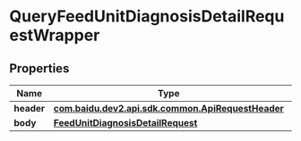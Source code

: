 

# QueryFeedUnitDiagnosisDetailRequestWrapper


## Properties

Name | Type | Description | Notes
------------ | ------------- | ------------- | -------------
**header** | [**com.baidu.dev2.api.sdk.common.ApiRequestHeader**](com.baidu.dev2.api.sdk.common.ApiRequestHeader.md) |  |  [optional]
**body** | [**FeedUnitDiagnosisDetailRequest**](FeedUnitDiagnosisDetailRequest.md) |  |  [optional]



